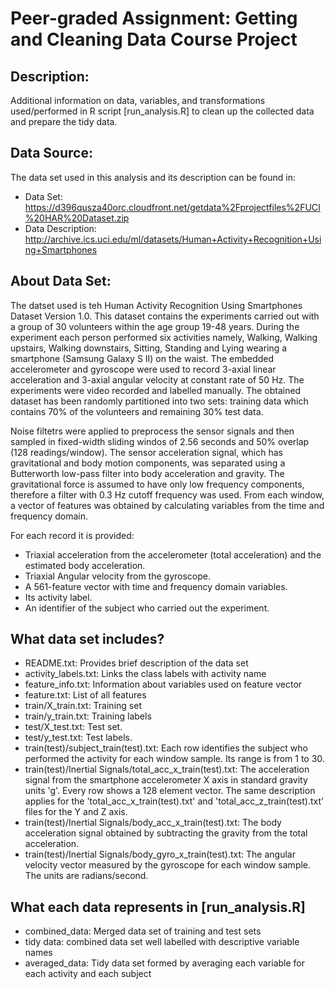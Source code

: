 # Peer-graded Assignment: Getting and Cleaning Data Course Project

## Description:
Additional information on data, variables, and transformations used/performed in R script [run_analysis.R] to clean up the collected data and prepare the tidy data.

## Data Source:
The data set used in this analysis and its description can be found in:
- Data Set: https://d396qusza40orc.cloudfront.net/getdata%2Fprojectfiles%2FUCI%20HAR%20Dataset.zip
- Data Description: http://archive.ics.uci.edu/ml/datasets/Human+Activity+Recognition+Using+Smartphones

## About Data Set:
The datset used is teh Human Activity Recognition Using Smartphones Dataset Version 1.0. This dataset contains the experiments carried out with a group of 30 volunteers within the age group 19-48 years. During the experiment each person performed six activities namely, Walking, Walking upstairs, Walking downstairs, Sitting, Standing and Lying wearing a smartphone (Samsung Galaxy S II) on the waist. The embedded accelerometer and gyroscope were used to record 3-axial linear acceleration and 3-axial angular velocity at constant rate of 50 Hz. The experiments were video recorded and labelled manually. The obtained dataset has been randomly partitioned into two sets: training data which contains 70% of the volunteers and remaining 30% test data.

Noise filtetrs were applied to preprocess the sensor signals and then sampled in fixed-width sliding windos of 2.56 seconds and 50% overlap (128 readings/window). The sensor acceleration signal, which has gravitational and body motion components, was separated using a Butterworth low-pass filter into body acceleration and gravity. The gravitational force is assumed to have only low frequency components, therefore a filter with 0.3 Hz cutoff frequency was used. From each window, a vector of features was obtained by calculating variables from the time and frequency domain. 

For each record it is provided:
- Triaxial acceleration from the accelerometer (total acceleration) and the estimated body acceleration.
- Triaxial Angular velocity from the gyroscope. 
- A 561-feature vector with time and frequency domain variables. 
- Its activity label. 
- An identifier of the subject who carried out the experiment.

## What data set includes?
- README.txt: Provides brief description of the data set
- activity_labels.txt: Links the class labels with activity name
- feature_info.txt: Information about variables used on feature vector
- feature.txt: List of all features
- train/X_train.txt: Training set
- train/y_train.txt: Training labels
- test/X_test.txt: Test set.
- test/y_test.txt: Test labels.
- train(test)/subject_train(test).txt: Each row identifies the subject who performed the activity for each window sample. Its range is from 1 to 30.
- train(test)/Inertial Signals/total_acc_x_train(test).txt: The acceleration signal from the smartphone accelerometer X axis in standard gravity units 'g'. Every row shows a 128 element vector. The same description applies for the 'total_acc_x_train(test).txt' and 'total_acc_z_train(test).txt' files for the Y and Z axis. 
- train(test)/Inertial Signals/body_acc_x_train(test).txt: The body acceleration signal obtained by subtracting the gravity from the total acceleration. 
- train(test)/Inertial Signals/body_gyro_x_train(test).txt: The angular velocity vector measured by the gyroscope for each window sample. The units are radians/second.

## What each data represents in [run_analysis.R]
- combined_data: Merged data set of training and test sets
- tidy data: combined data set well labelled with descriptive variable names
- averaged_data: Tidy data set formed by averaging each variable for each activity and each subject
